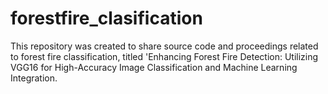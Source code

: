 # forestfire_clasification
This repository was created to share source code and proceedings related to forest fire classification, titled 'Enhancing Forest Fire Detection: Utilizing VGG16 for High-Accuracy Image Classification and Machine Learning Integration.
